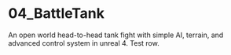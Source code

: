 # 04_BattleTank
An open world head-to-head tank fight with simple AI, terrain, and advanced control system in unreal 4.
Test row.
